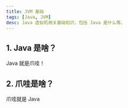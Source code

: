 ```yaml
---
title: JVM 基础
tags: [Java, JVM]
desc: Java 虚拟机相关基础知识，包括 Java 是什么等。
---
```


## 1. Java 是啥？

Java 就是爪哇！

## 2. 爪哇是啥？

爪哇就是 Java
